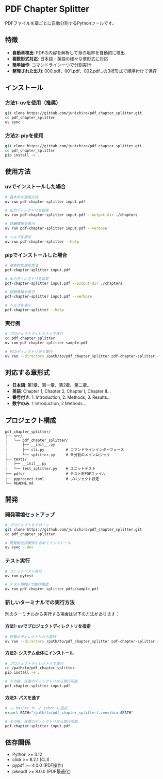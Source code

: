 # PDF Chapter Splitter

PDFファイルを章ごとに自動分割するPythonツールです。

## 特徴

- **自動章検出**: PDFの内容を解析して章の境界を自動的に検出
- **複数形式対応**: 日本語・英語の様々な章形式に対応
- **簡単操作**: コマンドライン一つで分割実行
- **整理された出力**: 000.pdf、001.pdf、002.pdf...の3桁形式で順序付けて保存

## インストール

### 方法1: uvを使用（推奨）

```bash
git clone https://github.com/junichiro/pdf_chapter_splitter.git
cd pdf_chapter_splitter
uv sync
```

### 方法2: pipを使用

```bash
git clone https://github.com/junichiro/pdf_chapter_splitter.git
cd pdf_chapter_splitter
pip install -e .
```

## 使用方法

### uvでインストールした場合

```bash
# 基本的な使用方法
uv run pdf-chapter-splitter input.pdf

# 出力ディレクトリを指定
uv run pdf-chapter-splitter input.pdf --output-dir ./chapters

# 詳細情報を表示
uv run pdf-chapter-splitter input.pdf --verbose

# ヘルプを表示
uv run pdf-chapter-splitter --help
```

### pipでインストールした場合

```bash
# 基本的な使用方法
pdf-chapter-splitter input.pdf

# 出力ディレクトリを指定
pdf-chapter-splitter input.pdf --output-dir ./chapters

# 詳細情報を表示
pdf-chapter-splitter input.pdf --verbose

# ヘルプを表示
pdf-chapter-splitter --help
```

### 実行例

```bash
# プロジェクトディレクトリで実行
cd pdf_chapter_splitter
uv run pdf-chapter-splitter sample.pdf

# 別のディレクトリから実行
uv run --directory /path/to/pdf_chapter_splitter pdf-chapter-splitter ~/Documents/book.pdf --output-dir ~/Desktop/chapters
```

## 対応する章形式

- **日本語**: 第1章、第一章、第2章、第二章...
- **英語**: Chapter 1, Chapter 2, Chapter I, Chapter II...  
- **番号付き**: 1. Introduction, 2. Methods, 3. Results...
- **数字のみ**: 1 Introduction, 2 Methods...

## プロジェクト構成

```
pdf_chapter_splitter/
├── src/
│   └── pdf_chapter_splitter/
│       ├── __init__.py
│       ├── cli.py          # コマンドラインインターフェース
│       └── splitter.py     # 章分割のメインロジック
├── tests/
│   ├── __init__.py
│   └── test_splitter.py    # ユニットテスト
├── pdfs/                   # テスト用PDFファイル
├── pyproject.toml          # プロジェクト設定
└── README.md
```

## 開発

### 開発環境セットアップ

```bash
# プロジェクトをクローン
git clone https://github.com/junichiro/pdf_chapter_splitter.git
cd pdf_chapter_splitter

# 開発用依存関係を含めてインストール
uv sync --dev
```

### テスト実行

```bash
# ユニットテスト実行
uv run pytest

# テスト用PDFで動作確認
uv run pdf-chapter-splitter pdfs/sample.pdf
```

### 新しいターミナルでの実行方法

別のターミナルから実行する場合は以下の方法があります：

#### 方法1: uvでプロジェクトディレクトリを指定

```bash
# 任意のディレクトリから実行
uv run --directory /path/to/pdf_chapter_splitter pdf-chapter-splitter input.pdf
```

#### 方法2: システム全体にインストール

```bash
# プロジェクトディレクトリで実行
cd /path/to/pdf_chapter_splitter
pip install -e .

# その後、任意のディレクトリから実行可能
pdf-chapter-splitter input.pdf
```

#### 方法3: パスを通す

```bash
# ~/.bashrc や ~/.zshrc に追加
export PATH="/path/to/pdf_chapter_splitter/.venv/bin:$PATH"

# その後、任意のディレクトリから実行可能
pdf-chapter-splitter input.pdf
```

## 依存関係

- Python >= 3.12
- click >= 8.2.1 (CLI)
- pypdf >= 4.0.0 (PDF操作)
- pikepdf >= 8.0.0 (PDF最適化)
